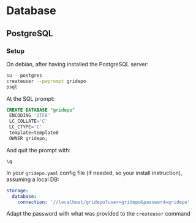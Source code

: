 # Database
## PostgreSQL
### Setup
On debian, after having installed the PostgreSQL server:
```bash
su - postgres
createuser --pwprompt gridepo
psql
```
At the SQL prompt:
```sql
CREATE DATABASE "gridepo"
 ENCODING 'UTF8'
 LC_COLLATE='C'
 LC_CTYPE='C'
 template=template0
 OWNER gridepo;
```
And quit the prompt with:
```
\q
```

In your `gridepo.yaml` config file (if needed, so your install instruction), assuming a local DB:
```yaml
storage:
  database:
    connection: '//localhost/gridepo?user=gridepo&password=gridepo'
```
Adapt the password with what was provided to the `createuser` command
